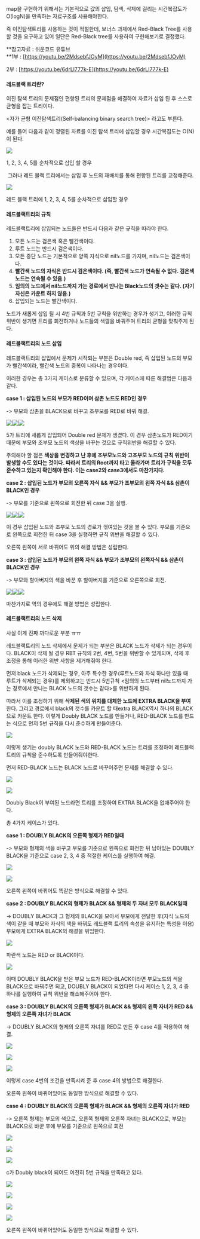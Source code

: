 map을 구현하기 위해서는 기본적으로 값의 삽입, 탐색, 삭제에 걸리는 시간복잡도가 O(logN)을 만족하는 자료구조를 사용해야한다.

즉 이진탐색트리를 사용하는 것이 적절한데, 보너스 과제에서 Red-Black Tree를 사용할 것을 요구하고 있어 일단은 Red-Black tree를 사용하여 구현해보기로 결정했다.

**참고자료 : 쉬운코드 유튜브  
**1부 : [https://youtu.be/2MdsebfJOyM](https://youtu.be/2MdsebfJOyM)

2부 : [https://youtu.be/6drLl777k-E](https://youtu.be/6drLl777k-E)

#### **레드블랙 트리란?**

이진 탐색 트리의 문제점인 편향된 트리의 문제점을 해결하여 자료가 삽입 된 후 스스로 균형을 잡는 트리이다.

<자가 균형 이진탐색트리(Self-balancing binary search tree)> 라고도 부른다.

예를 들어 다음과 같이 정렬된 자료를 이진 탐색 트리에 삽입할 경우 시간복잡도는 O(N)이 된다.

![](https://blog.kakaocdn.net/dn/dosI8N/btrIiLlwl8N/agl7YYZXKKK1dCkxYYkifK/img.png)

1, 2, 3, 4, 5를 순차적으로 삽입 할 경우

 그러나 레드 블랙 트리에서는 삽입 후 노드의 재배치를 통해 편향된 트리를 교정해준다.

![](https://blog.kakaocdn.net/dn/bqFFKa/btrIh6jdE9c/SrlDzJpsR1PXqiZyo7pp51/img.png)

레드 블랙 트리에 1, 2, 3, 4, 5를 순차적으로 삽입할 경우

#### **레드블랙트리의 규칙**

레드블랙트리에 삽입되는 노드들은 반드시 다음과 같은 규칙을 따라야 한다.

1. 모든 노드는 검은색 혹은 빨간색이다.
2. 루트 노드는 반드시 검은색이다.
3. 모든 종단 노드는 기본적으로 양쪽 자식으로 nil노드를 가지며, nil노드는 검은색이다.
4. **빨간색 노드의 자식은 반드시 검은색이다. (즉, 빨간색 노드가 연속될 수 없다. 검은색 노드는 연속될 수 있음.)**
5. **임의의 노드에서 nil노드까지 가는 경로에서 만나는 Black노드의 갯수는 같다. (자기 자신은 카운트 하지 않음.)**
6. 삽입되는 노드는 빨간색이다.

노드가 새롭게 삽입 될 시 4번 규칙과 5번 규칙을 위반하는 경우가 생기고, 이러한 규칙 위반이 생기면 트리를 회전하거나 노드들의 색깔을 바꿔주며 트리의 균형을 맞춰주게 된다.

#### **레드블랙트리의 노드 삽입**

레드블랙트리의 삽입에서 문제가 시작되는 부분은 Double red, 즉 삽입된 노드의 부모가 빨간색이라, 빨간색 노드의 중복이 나타나는 경우이다.

이러한 경우는 총 3가지 케이스로 분류할 수 있으며, 각 케이스에 따른 해결법은 다음과 같다.

**case 1 : 삽입된 노드의 부모가 RED이며 삼촌 노드도 RED인 경우**

-> 부모와 삼촌을 BLACK으로 바꾸고 조부모를 RED로 바꿔 해결.

![](https://blog.kakaocdn.net/dn/TrjX1/btrIiKAc6Hm/InDp47tfBtmeJdR3DiQjW0/img.png)![](https://blog.kakaocdn.net/dn/INHkT/btrIi5KVqT8/cKtYO03bOs0bmyjqQENAb1/img.png)![](https://blog.kakaocdn.net/dn/bQAamM/btrIiE07nHk/T5HbjJkkpj64KC59nvv79k/img.png)

5가 트리에 새롭게 삽입되어 Double red 문제가 생겼다. 이 경우 삼촌노드가 RED이기 때문에 부모와 조부모 노드의 색상을 바꾸는 것으로 규칙위반을 해결할 수 있다. 

주의해야 할 점은 **색상을** **변경하고 난 후에 조부모노드와 고조부모 노드의 규칙 위반이 발생할 수도 있다는 것이다. 따라서 트리의 Root까지 타고 올라가며 트리가 규칙을 모두 준수하고 있는지 확인해야 한다. 이는 case2와 case3에서도 마찬가지다.**

**case 2 : 삽입된 노드가 부모의 오른쪽 자식 && 부모가 조부모의 왼쪽 자식 && 삼촌이 BLACK인 경우**

-> 부모를 기준으로 왼쪽으로 회전한 뒤 case 3을 실행.

![](https://blog.kakaocdn.net/dn/bDCLUv/btrIejwN39p/21S4fmGcUIkDCdArIxyrJ1/img.png)![](https://blog.kakaocdn.net/dn/AMM3x/btrIeK9fa17/czkohZ97UuNkXEfOplOMM0/img.png)![](https://blog.kakaocdn.net/dn/ciVPn4/btrIcEaCQ3h/0qKNJ8b44orzEKtLhKFIeK/img.png)

이 경우 삽입된 노드와 조부모 노드의 경로가 꺾여있는 것을 볼 수 있다. 부모를 기준으로 왼쪽으로 회전한 뒤 case 3을 실행하면 규칙 위반을 해결할 수 있다.

오른쪽 왼쪽이 서로 바뀌어도 위의 해결 방법은 성립한다.

**case 3 : 삽입된 노드가 부모의 왼쪽 자식 && 부모가 조부모의 왼쪽자식 && 삼촌이 BLACK인 경우**

-> 부모와 할아버지의 색을 바꾼 후 할아버지를 기준으로 오른쪽으로 회전.

![](https://blog.kakaocdn.net/dn/r9ZIL/btrIhjDj5LR/kPcuPPUq3k3UolCnmUAQs0/img.png)![](https://blog.kakaocdn.net/dn/Wcxr0/btrIfSlFDwI/1KS5LHq5lqyeWLkCApKQtK/img.png)![](https://blog.kakaocdn.net/dn/E4B4R/btrIio5qD5f/Zuq9hqf8EEbYMgunsTkKr1/img.png)

마찬가지로 역의 경우에도 해결 방법은 성립한다.

#### **레드블랙트리의 노드 삭제**

사실 이게 진짜 까다로운 부분 ㅠㅠ

레드블랙트리의 노드 삭제에서 문제가 되는 부분은 BLACK 노드가 삭제가 되는 경우이다. BLACK이 삭제 될 경우 RBT 규칙의 2번, 4번, 5번을 위반할 수 있게되며, 삭제 후 조정을 통해 이러한 위반 사항을 제거해줘야 한다.

먼저 black 노드가 삭제되는 경우, 아주 특수한 경우(루트노드와 자식 하나만 있을 때 루트가 삭제되는 경우)를 제외하고는 반드시 5번규칙 <임의의 노드부터 nil노드까지 가는 경로에서 만나는 BLACK 노드의 갯수는 같다>를 위반하게 된다.

따라서 이를 조정하기 위해 **삭제된 색의 위치를 대체한 노드에 EXTRA BLACK을 부여**한다. 그리고 경로에서 black의 갯수를 카운트 할 때extra BLACK역시 하나의 BLACK으로 카운트 한다. 이렇게 Doubly BLACK 노드를 만들거나, RED-BLACK 노드를 만드는 식으로 먼저 5번 규칙을 다시 준수하게 만들어준다.

![](https://blog.kakaocdn.net/dn/vMxgC/btrIfRf3iHU/qonoaxuW1H7PJod2zfp3S1/img.png)

이렇게 생기는 doubly BLACK 노드와 RED-BLACK 노드는 트리를 조정하여 레드블랙트리의 규칙을 준수하도록 만들어줘야한다.

먼저 RED-BLACK 노드는 BLACK 노드로 바꾸어주면 문제를 해결할 수 있다.

![](https://blog.kakaocdn.net/dn/mP3wz/btrIlxHAqB7/RBcBmdnXnmEMR50DO6puk1/img.png)

![](https://blog.kakaocdn.net/dn/M64g5/btrIhiLP69p/zL4Oab8waTRjMq7KzTkLDk/img.png)

Doubly Black이 부여된 노드라면 트리를 조정하여 EXTRA BLACK을 없애주어야 한다.

총 4가지 케이스가 있다. 

**case 1 : DOUBLY BLACK의 오른쪽 형제가 RED일때**

-> 부모와 형제의 색을 바꾸고 부모를 기준으로 왼쪽으로 회전한 뒤 남아있는 DOUBLY BLACK을 기준으로 case 2, 3, 4 중 적절한 케이스를 실행하여 해결.

![](https://blog.kakaocdn.net/dn/vEDC2/btrIiKOLEHO/Oxu9GekRbIfrlkb9JF13X0/img.png)

![](https://blog.kakaocdn.net/dn/bh1XoP/btrIkoqBgbh/ZxMBq1KeUCC7mp9s5Rkkb1/img.png)

오른쪽 왼쪽이 바뀌어도 똑같은 방식으로 해결할 수 있다.

**case 2 : DOUBLY BLACK의 형제가 BLACK && 형제의 두 자녀 모두 BLACK일때**

-> DOUBLY BLACK과 그 형제의 BLACK을 모아서 부모에게 전달한 후(자식 노드의 색이 같을 때 부모와 자식의 색을 바꿔도 레드블랙 트리의 속성을 유지하는 특성을 이용) 부모에게 EXTRA BLACK의 해결을 위임한다.

![](https://blog.kakaocdn.net/dn/cHH9Hr/btrIi6D5FEz/KhKrUM0iaohnybtLqIgfC1/img.png)

파란색 노드는 RED or BLACK이다.

![](https://blog.kakaocdn.net/dn/qsNNi/btrIiKVufIy/jBmjR25sbgGe1kA6cfqG01/img.png)

이때 DOUBLY BLACK을 받은 부모 노드가 RED-BLACK이라면 부모노드의 색을 BLACK으로 바꿔주면 되고, DOUBLY BLACK이 되었다면 다시 케이스 1, 2, 3, 4 중 하나를 실행하여 규칙 위반을 해소해주어야 한다.

**case 3 : DOUBLY BLACK의 오른쪽 형제가 BLACK && 형제의 왼쪽 자녀가 RED && 형제의 오른쪽 자녀가 BLACK**

-> DOUBLY BLACK의 형제의 오른쪽 자녀를 RED로 만든 후 case 4를 적용하여 해결.

![](https://blog.kakaocdn.net/dn/cJtMRM/btrIfsOoASz/DYL2uQtbZRD8kiI4znj5B0/img.png)

![](https://blog.kakaocdn.net/dn/cMNfvb/btrInJgwUMJ/lxzS4dFw7qDR3k4hZzQzbK/img.png)

![](https://blog.kakaocdn.net/dn/HCVyC/btrImda7ZsI/h8BABDqIlFdAZeQkN9PTyk/img.png)

이렇게 case 4번의 조건을 만족시켜 준 후 case 4의 방법으로 해결한다.

오른쪽 왼쪽이 바뀌어있어도 동일한 방식으로 해결할 수 있다.

**case 4 : DOUBLY BLACK의 오른쪽 형제가 BLACK && 형제의 오른쪽 자녀가 RED**

-> 오른쪽 형제는 부모의 색으로, 오른쪽 형제의 오른쪽 자녀는 BLACK으로, 부모는 BLACK으로 바꾼 후에 부모를 기준으로 왼쪽으로 회전

![](https://blog.kakaocdn.net/dn/6ADXg/btrIjLGrvna/ucuuhnFXAG4LzSoQcAiqP0/img.png)

![](https://blog.kakaocdn.net/dn/yWJq0/btrIi6RAY9Y/b2W0oecQvudFKE1TJwhvTk/img.png)

![](https://blog.kakaocdn.net/dn/cyETGj/btrImQ1iZPg/DmyDUBkfLvFt79kn0XFrT0/img.png)

c가 Doubly black이 되어도 여전히 5번 규칙을 만족하고 있다.

![](https://blog.kakaocdn.net/dn/3lWHe/btrIjO4enuI/qQZyjn28GjYlFyQUPHEKhK/img.png)

![](https://blog.kakaocdn.net/dn/texRp/btrIko5lbOb/Zz9y9EjARa9ouPOIXXjPz0/img.png)

![](https://blog.kakaocdn.net/dn/FJXpE/btrIjOcbjIB/dQ7pDaTkdMxSpTymywCrw1/img.png)

![](https://blog.kakaocdn.net/dn/bKE1kl/btrImQ77Bhk/jaO865sTSCy5qASKpiTLL0/img.png)

오른쪽 왼쪽이 바뀌어있어도 동일한 방식으로 해결할 수 있다.